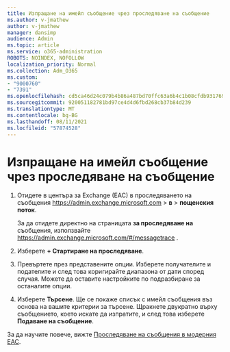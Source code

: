 ```yaml
---
title: Изпращане на имейл съобщение чрез проследяване на съобщение
ms.author: v-jmathew
author: v-jmathew
manager: dansimp
audience: Admin
ms.topic: article
ms.service: o365-administration
ROBOTS: NOINDEX, NOFOLLOW
localization_priority: Normal
ms.collection: Adm_O365
ms.custom:
- "9000760"
- "7391"
ms.openlocfilehash: cd5ca46d24c079b4b86a487bd70ffc63a6b4c1b08cfdb931769db8d16db3c3fd
ms.sourcegitcommit: 920051182781bd97ce4d4d6fbd268cb37b84d239
ms.translationtype: MT
ms.contentlocale: bg-BG
ms.lasthandoff: 08/11/2021
ms.locfileid: "57874528"
---
```

# <a name="submit-an-email-message-using-message-trace"></a>Изпращане на имейл съобщение чрез проследяване на съобщение

1. Отидете в центъра за Exchange (EAC) в проследяването на съобщения <https://admin.exchange.microsoft.com> \> **в** \> **пощенския поток**.

   За да отидете директно на страницата **за проследяване на** съобщения, използвайте <https://admin.exchange.microsoft.com/#/messagetrace> .

2. Изберете **+ Стартиране на проследяване**.
3. Превъртете през представените опции. Изберете получателите и подателите и след това коригирайте диапазона от дати според случая. Можете да оставите настройките по подразбиране за останалите опции.
4. Изберете **Търсене**. Ще се покаже списък с имейл съобщения въз основа на вашите критерии за търсене. Щракнете двукратно върху съобщението, което искате да изпратите, и след това изберете **Подаване на съобщение**.

За да научите повече, вижте [Проследяване на съобщения в модерния EAC](https://docs.microsoft.com/exchange/monitoring/trace-an-email-message/message-trace-modern-eac).
